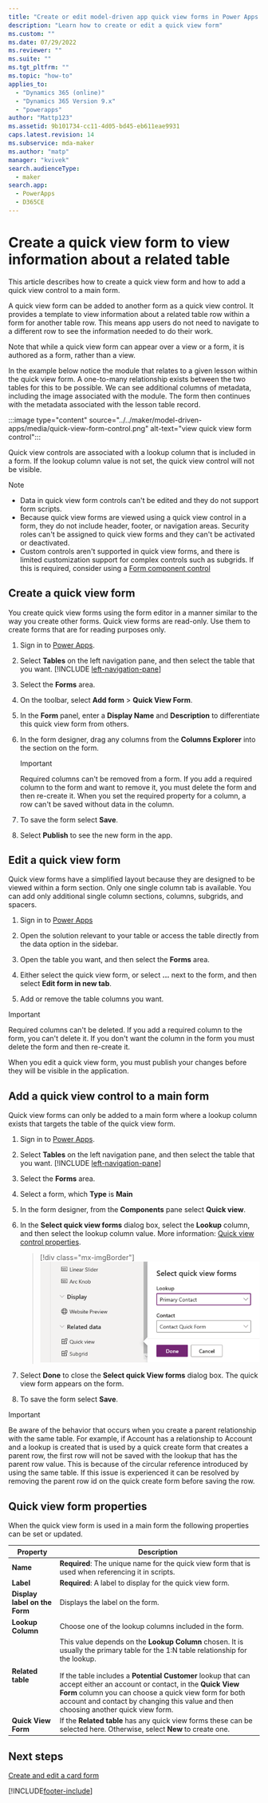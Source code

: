 ```yaml
---
title: "Create or edit model-driven app quick view forms in Power Apps | MicrosoftDocs"
description: "Learn how to create or edit a quick view form"
ms.custom: ""
ms.date: 07/29/2022
ms.reviewer: ""
ms.suite: ""
ms.tgt_pltfrm: ""
ms.topic: "how-to"
applies_to: 
  - "Dynamics 365 (online)"
  - "Dynamics 365 Version 9.x"
  - "powerapps"
author: "Mattp123"
ms.assetid: 9b101734-cc11-4d05-bd45-eb611eae9931
caps.latest.revision: 14
ms.subservice: mda-maker
ms.author: "matp"
manager: "kvivek"
search.audienceType: 
  - maker
search.app: 
  - PowerApps
  - D365CE
---
```

# Create a quick view form to view information about a related table

This article describes how to create a quick view form and how to add a quick view control to a main form.

A quick view form can be added to another form as a quick view control. It provides a template to view information about a related table row within a form for another table row. This means app users do not need to navigate to a different row to see the information needed to do their work.

Note that while a quick view form can appear over a view or a form, it is authored as a form, rather than a view.

In the example below notice the module that relates to a given lesson within the quick view form.  A one-to-many relationship exists between the two tables for this to be possible.  We can see additional columns of metadata, including the image associated with the module. The form then continues with the metadata associated with the lesson table record.

:::image type="content" source="../../maker/model-driven-apps/media/quick-view-form-control.png" alt-text="view quick view form control":::
  
 Quick view controls are associated with a lookup column that is included in a form. If the lookup column value is not set, the quick view control will not be visible.  
  
> [!NOTE]
> - Data in quick view form controls can't be edited and they do not support form scripts. 
> - Because quick view forms are viewed using a quick view control in a form, they do not include header, footer, or navigation areas. Security roles can't be assigned to quick view forms and they can't be activated or deactivated.
> - Custom controls aren't supported in quick view forms, and there is limited customization support for complex controls such as subgrids. If this is required, consider using a [Form component control](form-component-control.md)
  
<a name="BKMK_CreateQFV"></a>

## Create a quick view form

 You create quick view forms using the form editor in a manner similar to the way you create other forms. Quick view forms are read-only. Use them to create forms that are for reading purposes only.  
  
1. Sign in to [Power Apps](https://make.powerapps.com/?utm_source=padocs&utm_medium=linkinadoc&utm_campaign=referralsfromdoc).  
1. Select **Tables** on the left navigation pane, and then select the table that you want. [!INCLUDE [left-navigation-pane](../../includes/left-navigation-pane.md)]
1. Select the **Forms** area.
1. On the toolbar, select **Add form** > **Quick View Form**.  
1. In the **Form** panel, enter a **Display Name** and **Description** to differentiate this quick view form from others.  
1. In the form designer, drag any columns from the **Columns Explorer** into the section on the form.

   > [!IMPORTANT]
   > Required columns can't be removed from a form. If you add a required column to the form and want to remove it, you must delete the form and then re-create it. When you set the required property for a column, a row can't be saved without data in the column.

1. To save the form select **Save**.  
1. Select **Publish** to see the new form in the app.
  
<a name="BKMK_EditQVF"></a>   
## Edit a quick view form

Quick view forms have a simplified layout because they are designed to be viewed within a form section. Only one single column tab is available. You can add only additional single column sections, columns, subgrids, and spacers.

1. Sign in to [Power Apps](https://make.powerapps.com/?utm_source=padocs&utm_medium=linkinadoc&utm_campaign=referralsfromdoc)

1. Open the solution relevant to your table or access the table directly from the data option in the sidebar.

1. Open the table you want, and then select the **Forms** area.

1. Either select the quick view form, or select **...** next to the form, and then select **Edit form in new tab**.

1. Add or remove the table columns you want.
  
  > [!IMPORTANT]
  > Required columns can't be deleted. If you add a required column to the form, you can't delete it. If you don't want the column in the form you must delete the form and then re-create it.
  
 When you edit a quick view form, you must publish your changes before they will be visible in the application.  
  
<a name="BKMK_AddQVF"></a>   
## Add a quick view control to a main form

Quick view forms can only be added to a main form where a lookup column exists that targets the table of the quick view form.  
  
1. Sign in to [Power Apps](https://make.powerapps.com/?utm_source=padocs&utm_medium=linkinadoc&utm_campaign=referralsfromdoc).  

1. Select **Tables** on the left navigation pane, and then select the table that you want. [!INCLUDE [left-navigation-pane](../../includes/left-navigation-pane.md)]
1. Select the **Forms** area.  
1. Select a form, which **Type** is **Main**
1. In the form designer, from the **Components** pane select **Quick view**.  
1. In the **Select quick view forms** dialog box, select the **Lookup** column, and then select the lookup column value. More information: [Quick view control properties](quick-view-control-properties-legacy.md).  

   > [!div class="mx-imgBorder"] 
   > ![Add quick view control.](media/add-quick-view-control.png "Add quick view control to main form")

1. Select **Done** to close the **Select quick View forms** dialog box. The quick view form appears on the form.
1. To save the form select **Save**.  

> [!IMPORTANT]
> Be aware of the behavior that occurs when you create a parent relationship with the same table. For example, if Account has a relationship to Account and a lookup is created that is used by a quick create form that creates a parent row, the first row will not be saved with the lookup that has the parent row value. This is because of the circular reference introduced by using the same table. If this issue is experienced it can be resolved by removing the parent row id on the quick create form before saving the row.

## Quick view form properties

When the quick view form is used in a main form the following properties can be set or updated.

|Property|Description|  
|--------------|-----------------|  
|**Name**|**Required**: The unique name for the quick view form that is used when referencing it in scripts.|  
|**Label**|**Required**: A label to display for the quick view form.|  
|**Display label on the Form**|Displays the label on the form.|  
|**Lookup Column**|Choose one of the lookup columns included in the form.|  
|**Related table**|This value depends on the **Lookup Column** chosen. It is usually the primary table for the 1:N table relationship for the lookup.<br /><br /> If the table includes a **Potential Customer** lookup that can accept either an account or contact, in the **Quick View Form** column you can choose a quick view form for both account and contact by changing this value and then choosing another quick view form.|  
|**Quick View Form**|If the **Related table** has any quick view forms these can be selected here. Otherwise, select **New** to create one.<br />  

## Next steps
  
[Create and edit a card form](create-card-forms.md)

[!INCLUDE[footer-include](../../includes/footer-banner.md)]
